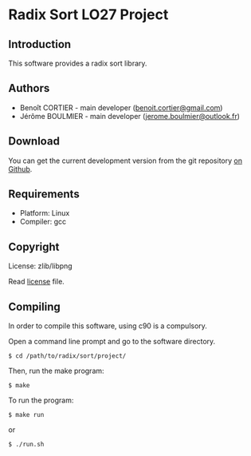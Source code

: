 Radix Sort LO27 Project
=======================

## Introduction

This software provides a radix sort library.


## Authors

+ Benoît CORTIER - main developer (benoit.cortier@gmail.com)
+ Jérôme BOULMIER - main developer (jerome.boulmier@outlook.fr)


## Download

You can get the current development version from the git repository [on Github](https://github.com/CBenoit/radix-sort-project-utbm-lo27).


## Requirements

+ Platform: Linux
+ Compiler: gcc


## Copyright

License: zlib/libpng

Read [license](license.txt) file.


## Compiling

In order to compile this software, using c90 is a compulsory.

Open a command line prompt and go to the software directory.

``$ cd /path/to/radix/sort/project/``

Then, run the make program:

``$ make``

To run the program:

``$ make run``

or

``$ ./run.sh``


